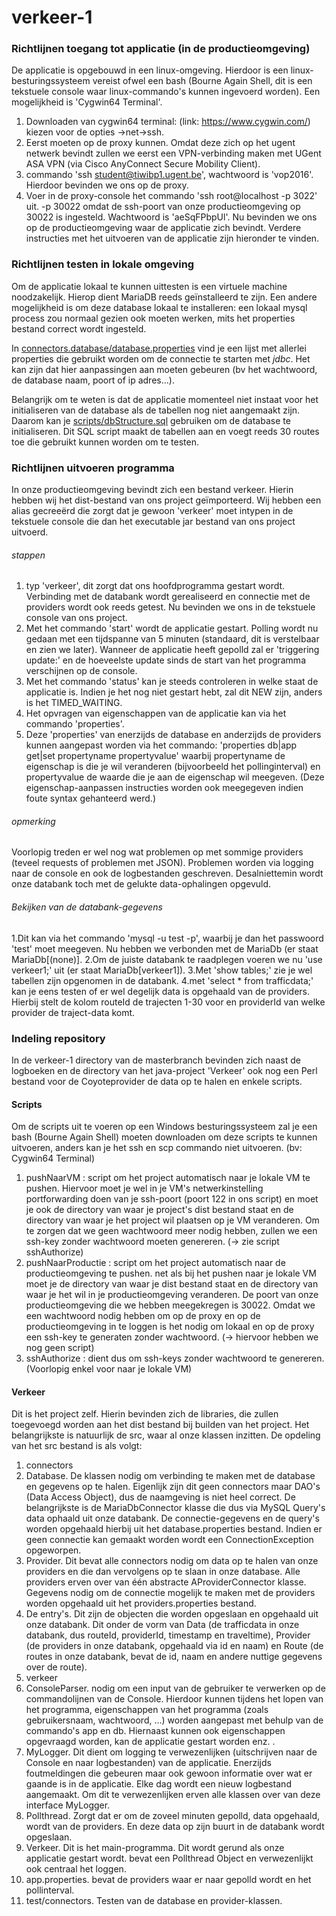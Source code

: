 # verkeer-1
### Richtlijnen toegang tot applicatie (in de productieomgeving)
De applicatie is opgebouwd in een linux-omgeving. Hierdoor is een linux-besturingssysteem vereist ofwel
een bash (Bourne Again Shell, dit is een tekstuele console waar linux-commando's kunnen ingevoerd worden).
Een mogelijkheid is 'Cygwin64 Terminal'.
 1. Downloaden van cygwin64 terminal: (link: https://www.cygwin.com/) kiezen voor de opties ->net->ssh.
 2. Eerst moeten op de proxy kunnen. Omdat deze zich op het ugent netwerk bevindt zullen we eerst een VPN-verbinding maken met UGent ASA VPN (via Cisco AnyConnect Secure Mobility Client).
 3. commando 'ssh student@tiwibp1.ugent.be', wachtwoord is 'vop2016'. Hierdoor bevinden we ons op de proxy.
 4. Voer in de proxy-console het commando 'ssh root@localhost -p 3022' uit. -p 30022 omdat de ssh-poort van onze productieomgeving op 30022 is ingesteld. Wachtwoord is 'aeSqFPbpUl'.
Nu bevinden we ons op de productieomgeving waar de applicatie zich bevindt. Verdere instructies met het uitvoeren van de applicatie zijn hieronder te vinden.

### Richtlijnen testen in lokale omgeving
Om de applicatie lokaal te kunnen uittesten is een virtuele machine noodzakelijk. Hierop dient MariaDB reeds geïnstalleerd te zijn. Een andere mogelijkheid is om deze database lokaal te installeren: een lokaal mysql process zou normaal gezien ook moeten werken, mits het properties bestand correct wordt ingesteld.

In [connectors.database/database.properties](Verkeer/src/connectors/database/database.properties) vind je een lijst met allerlei properties die gebruikt worden om de connectie te starten met *jdbc*. Het kan zijn dat hier aanpassingen aan moeten gebeuren (bv het wachtwoord, de database naam, poort of ip adres...).

Belangrijk om te weten is dat de applicatie momenteel niet instaat voor het initialiseren van de database als de tabellen nog niet aangemaakt zijn. Daarom kan je [scripts/dbStructure.sql](scripts/dbStructure.sql) gebruiken om de database te initialiseren. Dit SQL script maakt de tabellen aan en voegt reeds 30 routes toe die gebruikt kunnen worden om te testen.

### Richtlijnen uitvoeren programma
In onze productieomgeving bevindt zich een bestand verkeer. Hierin hebben wij het dist-bestand van ons project geïmporteerd. Wij hebben een alias gecreeërd die zorgt dat je gewoon 'verkeer' moet intypen in de tekstuele console
die dan het executable jar bestand van ons project uitvoerd.

###### stappen
 1. typ 'verkeer', dit zorgt dat ons hoofdprogramma gestart wordt. Verbinding met de databank wordt gerealiseerd en connectie met de providers wordt ook reeds getest. Nu bevinden we ons in de tekstuele console van ons project.
 2. Met het commando 'start' wordt de applicatie gestart. Polling wordt nu gedaan met een tijdspanne van 5 minuten (standaard, dit is verstelbaar en zien we later). Wanneer de applicatie heeft gepolld zal er 'triggering update:' en de hoeveelste update sinds de start van het programma verschijnen op de console.
 3. Met het commando 'status' kan je steeds controleren in welke staat de applicatie is.
 Indien je het nog niet gestart hebt, zal dit NEW zijn, anders is het TIMED_WAITING.
 4. Het opvragen van eigenschappen van de applicatie kan via het commando 'properties'.
 5. Deze 'properties' van enerzijds de database en anderzijds de providers kunnen aangepast worden via het commando:
'properties db|app get|set propertyname propertyvalue' waarbij propertyname de eigenschap is die je wil veranderen (bijvoorbeeld het pollinginterval) en propertyvalue de waarde die je aan de eigenschap wil meegeven.
(Deze eigenschap-aanpassen instructies worden ook meegegeven indien foute syntax gehanteerd werd.)

###### opmerking
Voorlopig treden er wel nog wat problemen op met sommige providers (teveel requests of problemen met JSON).
Problemen worden via logging naar de console en ook de logbestanden geschreven. 
Desalniettemin wordt onze databank toch met de gelukte data-ophalingen opgevuld.

###### Bekijken van de databank-gegevens 
 1.Dit kan via het commando 'mysql -u test -p', waarbij je dan het passwoord 'test' moet meegeven.
Nu hebben we verbonden met de MariaDb (er staat MariaDb[(none)].
 2.Om de juiste databank te raadplegen voeren we nu 'use verkeer1;' uit (er staat MariaDb[verkeer1]).
 3.Met 'show tables;' zie je wel tabellen zijn opgenomen in de databank.
 4.met 'select * from trafficdata;' kan je eens testen of er wel degelijk data is opgehaald van de providers.
 Hierbij stelt de kolom routeId de trajecten 1-30 voor en providerId van welke provider de traject-data komt.

### Indeling repository 
In de verkeer-1 directory van de masterbranch bevinden zich naast de logboeken en de directory van het java-project 'Verkeer'
ook nog een Perl bestand voor de Coyoteprovider de data op te halen en enkele scripts.

#### Scripts
Om de scripts uit te voeren op een Windows besturingssysteem zal je een bash (Bourne Again Shell) moeten downloaden 
om deze scripts te kunnen uitvoeren, anders kan je het ssh en scp commando niet uitvoeren. (bv: Cygwin64 Terminal)
 1. pushNaarVM : script om het project automatisch naar je lokale VM te pushen.
Hiervoor moet je wel in je VM's netwerkinstelling portforwarding doen van je ssh-poort (poort 122 in ons script) en
moet je ook de directory van waar je project's dist bestand staat en de directory van waar je het project wil 
plaatsen op je VM veranderen.
Om te zorgen dat we geen wachtwoord meer nodig hebben, zullen we een ssh-key zonder wachtwoord moeten genereren. (-> zie script sshAuthorize)
 2. pushNaarProductie : script om het project automatisch naar de productieomgeving te pushen.
net als bij het pushen naar je lokale VM moet je de directory van waar je dist bestand staat en de directory
van waar je het wil in je productieomgeving veranderen.
De poort van onze productieomgeving die we hebben meegekregen is 30022.
Omdat we een wachtwoord nodig hebben om op de proxy en op de productieomgeving in te loggen is het nodig om lokaal en 
op de proxy een ssh-key te generaten zonder wachtwoord. (-> hiervoor hebben we nog geen script) 
 3. sshAuthorize : dient dus om ssh-keys zonder wachtwoord te genereren. (Voorlopig enkel voor naar je lokale VM)

#### Verkeer 
Dit is het project zelf. 
Hierin bevinden zich de libraries, die zullen toegevoegd worden aan het dist bestand bij builden van het project.
Het belangrijkste is natuurlijk de src, waar al onze klassen inzitten.
De opdeling van het src bestand is als volgt:
 1. connectors
  1. Database. De klassen nodig om verbinding te maken met de database en gegevens op te halen.
  Eigenlijk zijn dit geen connectors maar DAO's (Data Access Object), dus de naamgeving is niet heel correct.
  De belangrijkste is de MariaDbConnector klasse die dus via MySQL Query's data ophaald uit onze databank.
  De connectie-gegevens en de query's worden opgehaald hierbij uit het database.properties bestand.
  Indien er geen connectie kan gemaakt worden wordt een ConnectionException opgeworpen.
  2. Provider. Dit bevat alle connectors nodig om data op te halen van onze providers en die dan vervolgens
  op te slaan in onze database.
  Alle providers erven over van één abstracte AProviderConnector klasse.
  Gegevens nodig om de connectie mogelijk te maken met de providers worden opgehaald uit het providers.properties bestand.
  3. De entry's. Dit zijn de objecten die worden opgeslaan en opgehaald uit onze databank.
  Dit onder de vorm van Data (de trafficdata in onze databank, dus routeId, providerId, timestamp en traveltime),
  Provider (de providers in onze databank, opgehaald via id en naam)  en Route (de routes in onze databank, bevat de id, 
  naam en andere nuttige gegevens over de route).
 2. verkeer 
  1. ConsoleParser. nodig om een input van de gebruiker te verwerken op de commandolijnen van de Console.
  Hierdoor kunnen tijdens het lopen van het programma, eigenschappen van het programma 
  (zoals gebruikersnaam, wachtwoord, ...) worden aangepast met behulp van de commando's app en db.
  Hiernaast kunnen ook eigenschappen opgevraagd worden, kan de applicatie gestart worden enz. .
  2. MyLogger. Dit dient om logging te verwezenlijken (uitschrijven naar de Console en naar logbestanden) van de
  applicatie. Enerzijds foutmeldingen die gebeuren maar ook gewoon informatie over wat er gaande is in de applicatie.
  Elke dag wordt een nieuw logbestand aangemaakt. Om dit te verwezenlijken erven alle klassen over 
  van deze interface MyLogger.
  3. Pollthread. Zorgt dat er om de zoveel minuten gepolld, data opgehaald, wordt van de providers. 
  En deze data op zijn buurt in de databank wordt opgeslaan.
  4. Verkeer. Dit is het main-programma. Dit wordt gerund als onze applicatie gestart wordt.
  bevat een Pollthread Object en verwezenlijkt ook centraal het loggen.
  5. app.properties. bevat de providers waar er naar gepolld wordt en het pollinterval.
 3. test/connectors.
 Testen van de database en provider-klassen.
  
  


